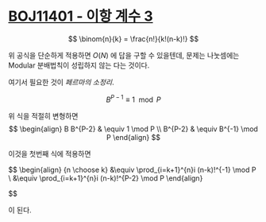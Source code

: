 # [BOJ11401 - 이항 계수 3](https://www.acmicpc.net/problem/11401)
<!--tags: combinatorics, exponentiation by squaring, fermat's little thm, math, modular multiplicative inverse, number theory-->

$$
\binom{n}{k} = \frac{n!}{k!(n-k)!} 
$$

위 공식을 단순하게 적용하면 $O(N)$ 에 답을 구할 수 있을텐데, 
문제는 나눗셈에는 Modular 분배법칙이 성립하지 않는 다는 것이다.

여기서 필요한 것이 *페르마의 소정리*.

$$
B^{P - 1} \equiv 1 \mod P
$$

위 식을 적절히 변형하면
$$
\begin{align}
    B B^{P-2} & \equiv 1 \mod P \\
    B^{P-2} & \equiv B^{-1} \mod P
\end{align}
$$

이것을 첫번째 식에 적용하면

$$
\begin{align}
{n \choose k} &\equiv \prod_{i=k+1}^{n}i \(n-k\)!^{-1} \mod P \\
              &\equiv \prod_{i=k+1}^{n}i \(n-k\)!^{P-2} \mod P
\end{align}

$$

이 된다. 

